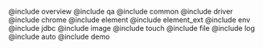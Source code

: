 @include overview
@include qa
@include common
@include driver
@include chrome
@include element
@include element_ext
@include env
@include jdbc
@include image
@include touch
@include file
@include log
@include auto
@include demo